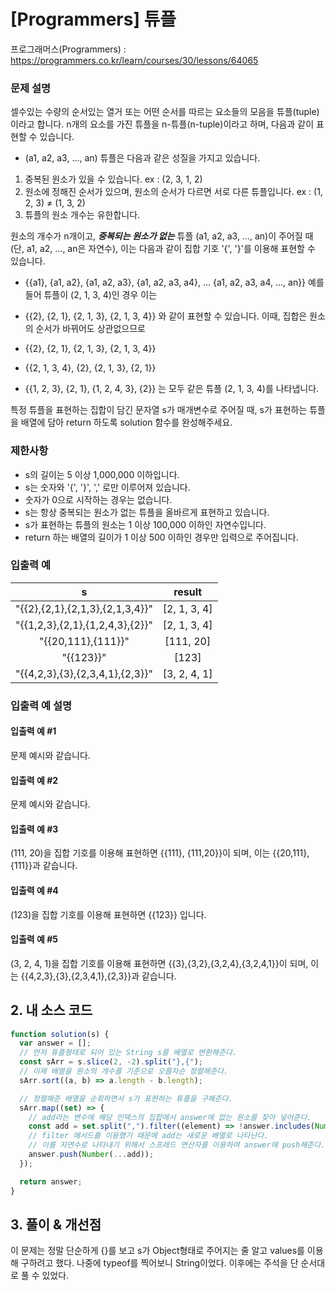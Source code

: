 # [Programmers] 튜플

프로그래머스(Programmers) : https://programmers.co.kr/learn/courses/30/lessons/64065

### 문제 설명

셀수있는 수량의 순서있는 열거 또는 어떤 순서를 따르는 요소들의 모음을 튜플(tuple)이라고 합니다. n개의 요소를 가진 튜플을 n-튜플(n-tuple)이라고 하며, 다음과 같이 표현할 수 있습니다.

- (a1, a2, a3, ..., an)
  튜플은 다음과 같은 성질을 가지고 있습니다.

1. 중복된 원소가 있을 수 있습니다. ex : (2, 3, 1, 2)
2. 원소에 정해진 순서가 있으며, 원소의 순서가 다르면 서로 다른 튜플입니다. ex : (1, 2, 3) ≠ (1, 3, 2)
3. 튜플의 원소 개수는 유한합니다.

원소의 개수가 n개이고, _**중복되는 원소가 없는**_ 튜플 (a1, a2, a3, ..., an)이 주어질 때(단, a1, a2, ..., an은 자연수), 이는 다음과 같이 집합 기호 '{', '}'를 이용해 표현할 수 있습니다.

- {{a1}, {a1, a2}, {a1, a2, a3}, {a1, a2, a3, a4}, ... {a1, a2, a3, a4, ..., an}}
  예를 들어 튜플이 (2, 1, 3, 4)인 경우 이는

- {{2}, {2, 1}, {2, 1, 3}, {2, 1, 3, 4}}
  와 같이 표현할 수 있습니다. 이때, 집합은 원소의 순서가 바뀌어도 상관없으므로

- {{2}, {2, 1}, {2, 1, 3}, {2, 1, 3, 4}}
- {{2, 1, 3, 4}, {2}, {2, 1, 3}, {2, 1}}
- {{1, 2, 3}, {2, 1}, {1, 2, 4, 3}, {2}}
  는 모두 같은 튜플 (2, 1, 3, 4)를 나타냅니다.

특정 튜플을 표현하는 집합이 담긴 문자열 s가 매개변수로 주어질 때, s가 표현하는 튜플을 배열에 담아 return 하도록 solution 함수를 완성해주세요.

### 제한사항

- s의 길이는 5 이상 1,000,000 이하입니다.
- s는 숫자와 '{', '}', ',' 로만 이루어져 있습니다.
- 숫자가 0으로 시작하는 경우는 없습니다.
- s는 항상 중복되는 원소가 없는 튜플을 올바르게 표현하고 있습니다.
- s가 표현하는 튜플의 원소는 1 이상 100,000 이하인 자연수입니다.
- return 하는 배열의 길이가 1 이상 500 이하인 경우만 입력으로 주어집니다.

### 입출력 예

|                s                |    result    |
| :-----------------------------: | :----------: |
| "{{2},{2,1},{2,1,3},{2,1,3,4}}" | [2, 1, 3, 4] |
| "{{1,2,3},{2,1},{1,2,4,3},{2}}" | [2, 1, 3, 4] |
|       "{{20,111},{111}}"        |  [111, 20]   |
|            "{{123}}"            |    [123]     |
| "{{4,2,3},{3},{2,3,4,1},{2,3}}" | [3, 2, 4, 1] |

### 입출력 예 설명

#### 입출력 예 #1

문제 예시와 같습니다.

#### 입출력 예 #2

문제 예시와 같습니다.

#### 입출력 예 #3

(111, 20)을 집합 기호를 이용해 표현하면 {{111}, {111,20}}이 되며, 이는 {{20,111},{111}}과 같습니다.

#### 입출력 예 #4

(123)을 집합 기호를 이용해 표현하면 {{123}} 입니다.

#### 입출력 예 #5

(3, 2, 4, 1)을 집합 기호를 이용해 표현하면 {{3},{3,2},{3,2,4},{3,2,4,1}}이 되며, 이는 {{4,2,3},{3},{2,3,4,1},{2,3}}과 같습니다.

## 2. 내 소스 코드

```javascript
function solution(s) {
  var answer = [];
  // 먼저 튜플형태로 되어 있는 String s를 배열로 변환해준다.
  const sArr = s.slice(2, -2).split("},{");
  // 이제 배열을 원소의 개수를 기준으로 오름차순 정렬해준다.
  sArr.sort((a, b) => a.length - b.length);

  // 정렬해준 배열을 순회하면서 s가 표현하는 튜플을 구해준다.
  sArr.map((set) => {
    // add라는 변수에 해당 인덱스의 집합에서 answer에 없는 원소를 찾아 넣어준다.
    const add = set.split(",").filter((element) => !answer.includes(Number(element)));
    // filter 메서드를 이용했기 때문에 add는 새로운 배열로 나타난다.
    // 이를 자연수로 나타내기 위해서 스프레드 연산자를 이용하여 answer에 push해준다.
    answer.push(Number(...add));
  });

  return answer;
}
```

## 3. 풀이 & 개선점

이 문제는 정말 단순하게 {}를 보고 s가 Object형태로 주어지는 줄 알고 values를 이용해 구하려고 했다. 나중에 typeof를 찍어보니 String이었다.
이후에는 주석을 단 순서대로 풀 수 있었다.
